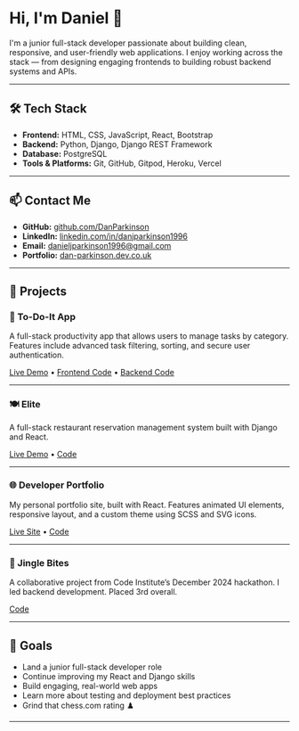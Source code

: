 # Hi, I'm Daniel 👋

I'm a junior full-stack developer passionate about building clean, responsive, and user-friendly web applications. I enjoy working across the stack — from designing engaging frontends to building robust backend systems and APIs.

---

## 🛠️ Tech Stack

- **Frontend:** HTML, CSS, JavaScript, React, Bootstrap
- **Backend:** Python, Django, Django REST Framework
- **Database:** PostgreSQL
- **Tools & Platforms:** Git, GitHub, Gitpod, Heroku, Vercel

---

## 📫 Contact Me

- **GitHub:** [github.com/DanParkinson](https://github.com/DanParkinson)
- **LinkedIn:** [linkedin.com/in/danjparkinson1996](https://www.linkedin.com/in/danjparkinson1996)
- **Email:** danieljparkinson1996@gmail.com
- **Portfolio:** [dan-parkinson.dev.co.uk](https://www.dan-parkinson-dev.co.uk)

---

## 📂 Projects

### 📝 To-Do-It App  
A full-stack productivity app that allows users to manage tasks by category. Features include advanced task filtering, sorting, and secure user authentication.

[Live Demo](https://to-do-it-frontend-39b98d526a2a.herokuapp.com/) • [Frontend Code](https://github.com/DanParkinson/to-do-it-frontend) • [Backend Code](https://github.com/DanParkinson/to-do-it-drf-api)

---

### 🍽️ Elite  
A full-stack restaurant reservation management system built with Django and React.

[Live Demo](https://elite-reservations-cd461c878952.herokuapp.com/) • [Code](https://github.com/DanParkinson/project-4-elite)

---

### 🌐 Developer Portfolio  
My personal portfolio site, built with React. Features animated UI elements, responsive layout, and a custom theme using SCSS and SVG icons.

[Live Site](https://www.dan-parkinson-dev.co.uk/) • [Code](https://github.com/DanParkinson/portfolio)

---

### 🔔 Jingle Bites  
A collaborative project from Code Institute’s December 2024 hackathon. I led backend development. Placed 3rd overall.

[Code](https://github.com/DanParkinson/Dec-2024-Hackathon)

---

## 🚀 Goals

- Land a junior full-stack developer role
- Continue improving my React and Django skills
- Build engaging, real-world web apps
- Learn more about testing and deployment best practices
- Grind that chess.com rating ♟️

---

<!-- Optional: GitHub Stats Section -->
<!-- 
![Daniel's GitHub Stats](https://github-readme-stats.vercel.app/api?username=DanParkinson&show_icons=true&theme=github_dark)
![Top Langs](https://github-readme-stats.vercel.app/api/top-langs/?username=DanParkinson&layout=compact&theme=github_dark)
-->
